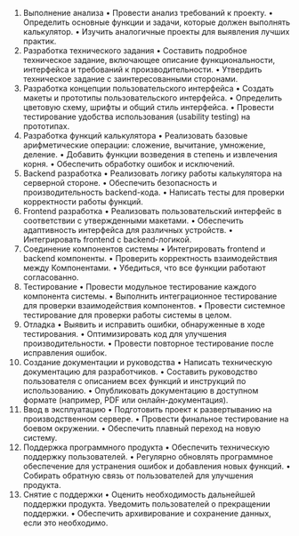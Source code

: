 1. Выполнение анализа • Провести анализ требований к проекту. • Определить основные функции и задачи, которые должен выполнять калькулятор. • Изучить аналогичные проекты для выявления лучших практик.
2. Разработка технического задания • Составить подробное техническое задание, включающее описание функциональности, интерфейса и требований к производительности. • Утвердить техническое задание с заинтересованными сторонами.
3. Разработка концепции пользовательского интерфейса • Создать макеты и прототипы пользовательского интерфейса. • Определить цветовую схему, шрифты и общий стиль интерфейса. • Провести тестирование удобства использования (usability testing) на прототипах.
4. Разработка функций калькулятора • Реализовать базовые арифметические операции: сложение, вычитание, умножение, деление. • Добавить функции возведения в степень и извлечения корня. • Обеспечить обработку ошибок и исключений.
5. Backend разработка • Реализовать логику работы калькулятора на серверной стороне. • Обеспечить безопасность и производительность backend-кода. • Написать тесты для проверки корректности работы функций.
6. Frontend разработка • Реализовать пользовательский интерфейс в соответствии с утвержденными макетами. • Обеспечить адаптивность интерфейса для различных устройств. • Интегрировать frontend c backend-логикой.
7. Соединение компонентов системы • Интегрировать frontend и backend компоненты. • Проверить корректность взаимодействия между Компонентами. • Убедиться, что все функции работают согласованно.
8. Тестирование • Провести модульное тестирование каждого компонента системы. • Выполнить интеграционное тестирование для проверки взаимодействия компонентов. • Провести системное тестирование для проверки работы системы в целом.
9. Отладка • Выявить и исправить ошибки, обнаруженные в ходе тестирования. • Оптимизировать код для улучшения производительности. • Провести повторное тестирование после исправления ошибок.
10. Создание документации и руководства • Написать техническую документацию для разработчиков. • Составить руководство пользователя с описанием всех функций и инструкций по использованию. • Опубликовать документацию в доступном формате (например, PDF или онлайн-документация).
11. Ввод в эксплуатацию • Подготовить проект к развертыванию на производственном сервере. • Провести финальное тестирование на боевом окружении. • Обеспечить плавный переход на новую систему.
12. Поддержка программного продукта • Обеспечить техническую поддержку пользователей. • Регулярно обновлять программное обеспечение для устранения ошибок и добавления новых функций. • Собирать обратную связь от пользователей для улучшения продукта.
13. Снятие с поддержки • Оценить необходимость дальнейшей поддержки продукта. Уведомить пользователей о прекращении поддержки. • Обеспечить архивирование и сохранение данных, если это необходимо.
